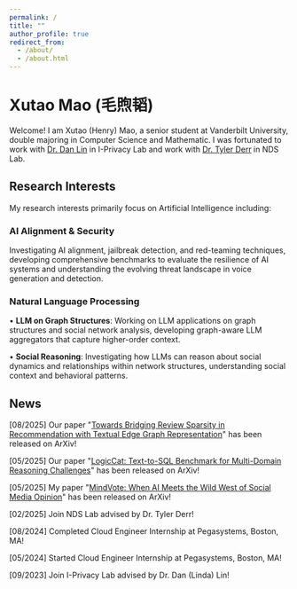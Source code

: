 ```yaml
---
permalink: /
title: ""
author_profile: true
redirect_from: 
  - /about/
  - /about.html
---
```


Xutao Mao (毛煦韬)
======






Welcome! I am Xutao (Henry) Mao, a senior student at Vanderbilt University, double majoring in Computer Science and Mathematic. I was fortunated to work with [Dr. Dan Lin](https://lab.vanderbilt.edu/lin-iprivacylab/i-privacy-lab/) in I-Privacy Lab and work with [Dr. Tyler Derr](https://tylersnetwork.github.io/) in NDS Lab. 

## Research Interests

My research interests primarily focus on Artificial Intelligence including:

### **AI Alignment & Security**
Investigating AI alignment, jailbreak detection, and red-teaming techniques, developing comprehensive benchmarks to evaluate the resilience of AI systems and understanding the evolving threat landscape in voice generation and detection.

### **Natural Language Processing**
• **LLM on Graph Structures**: Working on LLM applications on graph structures and social network analysis, developing graph-aware LLM aggregators that capture higher-order context.

• **Social Reasoning**: Investigating how LLMs can reason about social dynamics and relationships within network structures, understanding social context and behavioral patterns.



## News
[08/2025] Our paper "[Towards Bridging Review Sparsity in Recommendation with Textual Edge Graph Representation](https://www.arxiv.org/abs/2508.01128)" has been released on ArXiv!

[05/2025] Our paper "[LogicCat: Text-to-SQL Benchmark for Multi-Domain Reasoning Challenges](https://arxiv.org/abs/2505.18744)" has been released on ArXiv!

[05/2025] My paper "[MindVote: When AI Meets the Wild West of Social Media Opinion](https://arxiv.org/abs/2505.14422)" has been released on ArXiv!

[02/2025] Join NDS Lab advised by Dr. Tyler Derr!

[08/2024] Completed Cloud Engineer Internship at Pegasystems, Boston, MA!

[05/2024] Started Cloud Engineer Internship at Pegasystems, Boston, MA!

[09/2023] Join I-Privacy Lab advised by Dr. Dan (Linda) Lin!

